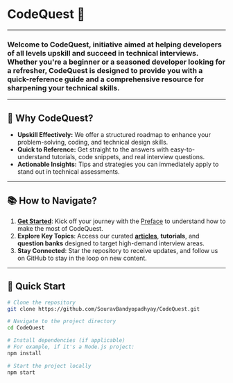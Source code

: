 # CodeQuest 🚀
---
### Welcome to **CodeQuest**, initiative aimed at helping developers of all levels upskill and succeed in technical interviews. Whether you're a beginner or a seasoned developer looking for a refresher, CodeQuest is designed to provide you with a quick-reference guide and a comprehensive resource for sharpening your technical skills.

---

## 🌟 Why CodeQuest?

- **Upskill Effectively:** We offer a structured roadmap to enhance your problem-solving, coding, and technical design skills.
- **Quick to Reference:** Get straight to the answers with easy-to-understand tutorials, code snippets, and real interview questions.
- **Actionable Insights:** Tips and strategies you can immediately apply to stand out in technical assessments.

---

## 📚 How to Navigate?

1. **[Get Started](#get-started)**: Kick off your journey with the [Preface](link_to_preface) to understand how to make the most of CodeQuest.
2. **Explore Key Topics**: Access our curated **[articles](link_to_articles)**, **tutorials**, and **question banks** designed to target high-demand interview areas.
3. **Stay Connected**: Star the repository to receive updates, and follow us on GitHub to stay in the loop on new content.

---

## 🚀 Quick Start

```bash
# Clone the repository
git clone https://github.com/SouravBandyopadhyay/CodeQuest.git

# Navigate to the project directory
cd CodeQuest

# Install dependencies (if applicable)
# For example, if it's a Node.js project:
npm install

# Start the project locally
npm start
